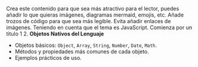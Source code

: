 Crea este contenido para que sea más atractivo para el lector, puedes añadir lo que quieras imágenes, diagramas mermaid, emojis, etc. Añade trozos de código para que sea más legible. Evita añadir enlaces de imágenes. Teniendo en cuenta que el tema es JavaScript. Comienza por un titulo 1
2. **Objetos Nativos del Lenguaje**
   - Objetos básicos: `Object`, `Array`, `String`, `Number`, `Date`, `Math`.
   - Métodos y propiedades más comunes de cada objeto.
   - Ejemplos prácticos de uso.